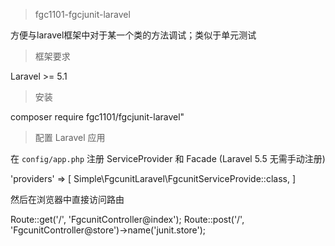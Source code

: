 > fgc1101-fgcjunit-laravel

方便与laravel框架中对于某一个类的方法调试；类似于单元测试

> 框架要求

Laravel >= 5.1

> 安装

composer require fgc1101/fgcjunit-laravel"

> 配置
> Laravel 应用

在 `config/app.php` 注册 ServiceProvider 和 Facade (Laravel 5.5 无需手动注册)

'providers' => [
    Simple\FgcunitLaravel\FgcunitServiceProvide::class,
]

然后在浏览器中直接访问路由

Route::get('/', 'FgcunitController@index');
Route::post('/', 'FgcunitController@store')->name('junit.store');